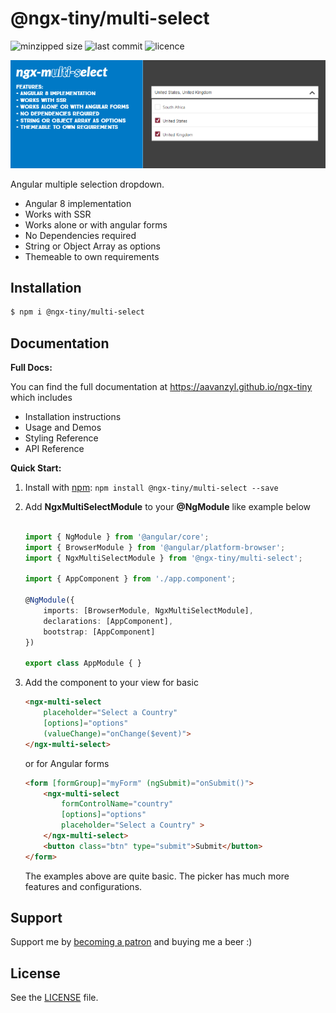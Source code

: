 # @ngx-tiny/multi-select

![minzipped size](https://img.shields.io/bundlephobia/minzip/@ngx-tiny/multi-select?style=for-the-badge)
![last commit](https://img.shields.io/github/last-commit/aavanzyl/ngx-tiny?style=for-the-badge)
![licence](https://img.shields.io/npm/l/@ngx-tiny/multi-select?style=for-the-badge)

![Multi Select](https://raw.githubusercontent.com/aavanzyl/ngx-tiny/master/projects/assets/ngx-multi-select.png)

Angular multiple selection dropdown.

* Angular 8 implementation
* Works with SSR
* Works alone or with angular forms 
* No Dependencies required
* String or Object Array as options
* Themeable to own requirements

## Installation

```sh
$ npm i @ngx-tiny/multi-select
```

## Documentation

__Full Docs:__

You can find the full documentation at https://aavanzyl.github.io/ngx-tiny which includes
* Installation instructions
* Usage and Demos
* Styling Reference
* API Reference

__Quick Start:__

1. Install with [npm](https://www.npmjs.com): `npm install @ngx-tiny/multi-select --save`

2. Add __NgxMultiSelectModule__ to your __@NgModule__ like example below
    ```typescript

    import { NgModule } from '@angular/core';
    import { BrowserModule } from '@angular/platform-browser';
    import { NgxMultiSelectModule } from '@ngx-tiny/multi-select';

    import { AppComponent } from './app.component';

    @NgModule({
        imports: [BrowserModule, NgxMultiSelectModule],
        declarations: [AppComponent],
        bootstrap: [AppComponent]
    })

    export class AppModule { }

    ```
 4. Add the component to your view for basic
    ```html
    <ngx-multi-select 
        placeholder="Select a Country" 
        [options]="options" 
        (valueChange)="onChange($event)">
    </ngx-multi-select>
    ```
    or for Angular forms
    ```html 
    <form [formGroup]="myForm" (ngSubmit)="onSubmit()">
        <ngx-multi-select 
            formControlName="country" 
            [options]="options" 
            placeholder="Select a Country" >
        </ngx-multi-select>
        <button class="btn" type="submit">Submit</button>
    </form>
    ```
    The examples above are quite basic. The picker has much more features and configurations. 
    
## Support

Support me by [becoming a patron](https://www.patreon.com/bePatron?u=27640996) and buying me a beer :) 

## License
See the [LICENSE][license] file.


[license]: /LICENSE
[contributing]: /CONTRIBUTING.md
[docs]: /DOCUMENTATION.md 